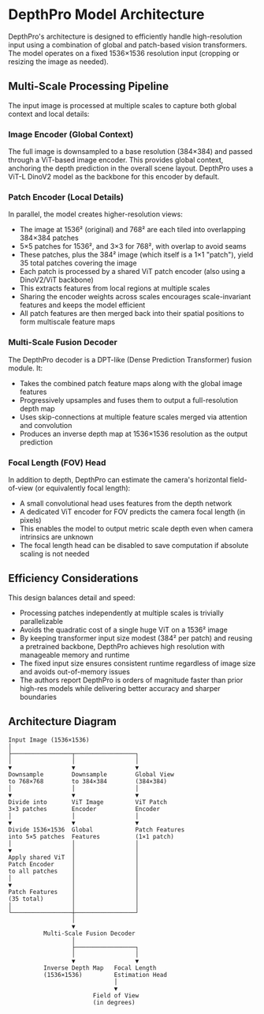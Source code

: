 # DepthPro Model Architecture

DepthPro's architecture is designed to efficiently handle high-resolution input using a combination of global and patch-based vision transformers. The model operates on a fixed 1536×1536 resolution input (cropping or resizing the image as needed).

## Multi-Scale Processing Pipeline

The input image is processed at multiple scales to capture both global context and local details:

### Image Encoder (Global Context)

The full image is downsampled to a base resolution (384×384) and passed through a ViT-based image encoder. This provides global context, anchoring the depth prediction in the overall scene layout. DepthPro uses a ViT-L DinoV2 model as the backbone for this encoder by default.

### Patch Encoder (Local Details)

In parallel, the model creates higher-resolution views:
- The image at 1536² (original) and 768² are each tiled into overlapping 384×384 patches
- 5×5 patches for 1536², and 3×3 for 768², with overlap to avoid seams
- These patches, plus the 384² image (which itself is a 1×1 "patch"), yield 35 total patches covering the image
- Each patch is processed by a shared ViT patch encoder (also using a DinoV2/ViT backbone)
- This extracts features from local regions at multiple scales
- Sharing the encoder weights across scales encourages scale-invariant features and keeps the model efficient
- All patch features are then merged back into their spatial positions to form multiscale feature maps

### Multi-Scale Fusion Decoder

The DepthPro decoder is a DPT-like (Dense Prediction Transformer) fusion module. It:
- Takes the combined patch feature maps along with the global image features
- Progressively upsamples and fuses them to output a full-resolution depth map
- Uses skip-connections at multiple feature scales merged via attention and convolution
- Produces an inverse depth map at 1536×1536 resolution as the output prediction

### Focal Length (FOV) Head

In addition to depth, DepthPro can estimate the camera's horizontal field-of-view (or equivalently focal length):
- A small convolutional head uses features from the depth network
- A dedicated ViT encoder for FOV predicts the camera focal length (in pixels)
- This enables the model to output metric scale depth even when camera intrinsics are unknown
- The focal length head can be disabled to save computation if absolute scaling is not needed

## Efficiency Considerations

This design balances detail and speed:
- Processing patches independently at multiple scales is trivially parallelizable
- Avoids the quadratic cost of a single huge ViT on a 1536² image
- By keeping transformer input size modest (384² per patch) and reusing a pretrained backbone, DepthPro achieves high resolution with manageable memory and runtime
- The fixed input size ensures consistent runtime regardless of image size and avoids out-of-memory issues
- The authors report DepthPro is orders of magnitude faster than prior high-res models while delivering better accuracy and sharper boundaries

## Architecture Diagram

```
Input Image (1536×1536)
│
├─────────────────┬─────────────────┐
│                 │                 │
▼                 ▼                 ▼
Downsample        Downsample        Global View
to 768×768        to 384×384        (384×384)
│                 │                 │
▼                 ▼                 ▼
Divide into       ViT Image         ViT Patch
3×3 patches       Encoder           Encoder
│                 │                 │
▼                 ▼                 ▼
Divide 1536×1536  Global            Patch Features
into 5×5 patches  Features          (1×1 patch)
│                 │                 │
▼                 │                 │
Apply shared ViT  │                 │
Patch Encoder     │                 │
to all patches    │                 │
│                 │                 │
▼                 │                 │
Patch Features    │                 │
(35 total)        │                 │
│                 │                 │
└─────────────────┼─────────────────┘
                  │
                  ▼
          Multi-Scale Fusion Decoder
                  │
                  ├─────────────────┐
                  │                 │
                  ▼                 ▼
          Inverse Depth Map   Focal Length
          (1536×1536)         Estimation Head
                              │
                              ▼
                        Field of View
                        (in degrees)
```
